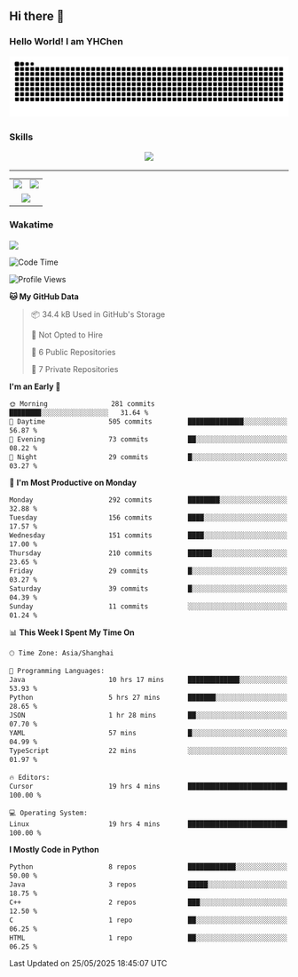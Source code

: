 
## Hi there 👋

<!--
**YHChen0511/YHChen0511** is a ✨ _special_ ✨ repository because its `README.md` (this file) appears on your GitHub profile.

Here are some ideas to get you started:

- 🔭 I’m currently working on ...
- 🌱 I’m currently learning ...
- 👯 I’m looking to collaborate on ...
- 🤔 I’m looking for help with ...
- 💬 Ask me about ...
- 📫 How to reach me: ...
- 😄 Pronouns: ...
- ⚡ Fun fact: ...
-->
### Hello World!  I am YHChen

![](https://raw.githubusercontent.com/YHChen0511/YHChen0511/refs/heads/output/github-contribution-grid-snake.svg)

### Skills

<p align="center">
  <a href="https://skillicons.dev">
    <img src="https://skillicons.dev/icons?i=python,cpp,java,c,pytorch,git,docker,latex,mysql,linux,vscode" />
  </a>
</p>

---
<div align="center">
  <table style="width:100%;">
    <tr>
      <!-- 第一个图片 -->
      <td align="center">
        <img height='200' src="https://github-readme-stats.vercel.app/api?username=YHChen0511&show_icons=true" />
      </td>
      <!-- 第二个图片 -->
      <td align="center">
        <img height='200' src="https://github-readme-stats.vercel.app/api/top-langs/?username=YHChen0511&layout=compact" />
      </td>
    </tr>
    <!-- 第三个图片 -->
    <tr>
      <td colspan="2" align="center">
        <img height="220" src="https://github-readme-activity-graph.vercel.app/graph?username=YHChen0511&theme=github-compact&hide_border=true&area=true" />
      </td>
    </tr>
  </table>
</div>

### Wakatime
<img align="center" src="https://github-readme-stats.vercel.app/api/wakatime?username=YHChen0511&theme=transparent&hide_border=true&layout=compact&langs_count=20&range=last_30_days" />

<!--START_SECTION:waka-->
![Code Time](http://img.shields.io/badge/Code%20Time-248%20hrs-blue)

![Profile Views](http://img.shields.io/badge/Profile%20Views-0-blue)

**🐱 My GitHub Data** 

> 📦 34.4 kB Used in GitHub's Storage 
 > 
> 🚫 Not Opted to Hire
 > 
> 📜 6 Public Repositories 
 > 
> 🔑 7 Private Repositories 
 > 
**I'm an Early 🐤** 

```text
🌞 Morning                281 commits         ████████░░░░░░░░░░░░░░░░░   31.64 % 
🌆 Daytime                505 commits         ██████████████░░░░░░░░░░░   56.87 % 
🌃 Evening                73 commits          ██░░░░░░░░░░░░░░░░░░░░░░░   08.22 % 
🌙 Night                  29 commits          █░░░░░░░░░░░░░░░░░░░░░░░░   03.27 % 
```
📅 **I'm Most Productive on Monday** 

```text
Monday                   292 commits         ████████░░░░░░░░░░░░░░░░░   32.88 % 
Tuesday                  156 commits         ████░░░░░░░░░░░░░░░░░░░░░   17.57 % 
Wednesday                151 commits         ████░░░░░░░░░░░░░░░░░░░░░   17.00 % 
Thursday                 210 commits         ██████░░░░░░░░░░░░░░░░░░░   23.65 % 
Friday                   29 commits          █░░░░░░░░░░░░░░░░░░░░░░░░   03.27 % 
Saturday                 39 commits          █░░░░░░░░░░░░░░░░░░░░░░░░   04.39 % 
Sunday                   11 commits          ░░░░░░░░░░░░░░░░░░░░░░░░░   01.24 % 
```


📊 **This Week I Spent My Time On** 

```text
🕑︎ Time Zone: Asia/Shanghai

💬 Programming Languages: 
Java                     10 hrs 17 mins      █████████████░░░░░░░░░░░░   53.93 % 
Python                   5 hrs 27 mins       ███████░░░░░░░░░░░░░░░░░░   28.65 % 
JSON                     1 hr 28 mins        ██░░░░░░░░░░░░░░░░░░░░░░░   07.70 % 
YAML                     57 mins             █░░░░░░░░░░░░░░░░░░░░░░░░   04.99 % 
TypeScript               22 mins             ░░░░░░░░░░░░░░░░░░░░░░░░░   01.97 % 

🔥 Editors: 
Cursor                   19 hrs 4 mins       █████████████████████████   100.00 % 

💻 Operating System: 
Linux                    19 hrs 4 mins       █████████████████████████   100.00 % 
```

**I Mostly Code in Python** 

```text
Python                   8 repos             ████████████░░░░░░░░░░░░░   50.00 % 
Java                     3 repos             █████░░░░░░░░░░░░░░░░░░░░   18.75 % 
C++                      2 repos             ███░░░░░░░░░░░░░░░░░░░░░░   12.50 % 
C                        1 repo              ██░░░░░░░░░░░░░░░░░░░░░░░   06.25 % 
HTML                     1 repo              ██░░░░░░░░░░░░░░░░░░░░░░░   06.25 % 
```




 Last Updated on 25/05/2025 18:45:07 UTC
<!--END_SECTION:waka-->

